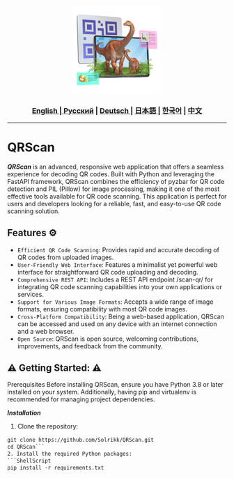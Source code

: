 <div align="center">
  <img src="https://github.com/Solrikk/QRScan/blob/main/assets/pictures/props-ar-app-and-digital-innovation-1.png" width="40%"/>
</div>

<div align="center">
  <h3> <a href="https://github.com/Solrikk/QRScan/blob/main/README.md"> English | <a href="https://github.com/Solrikk/QRScan/blob/main/README_RU.md">Русский</a> | <a href="https://github.com/Solrikk/QRScan/blob/main/README_GE.md"> Deutsch </a> | <a href="https://github.com/Solrikk/QRScan/blob/main/README_JP.md"> 日本語 </a> | <a href="README_KR.md">한국어</a> | <a href="README_CN.md">中文</a> </h3>
</div>

-----------------

# QRScan

**_QRScan_** is an advanced, responsive web application that offers a seamless experience for decoding QR codes. Built with Python and leveraging the FastAPI framework, QRScan combines the efficiency of pyzbar for QR code detection and PIL (Pillow) for image processing, making it one of the most effective tools available for QR code scanning. This application is perfect for users and developers looking for a reliable, fast, and easy-to-use QR code scanning solution.


## Features ⚙️
- `Efficient QR Code Scanning`: Provides rapid and accurate decoding of QR codes from uploaded images.
- `User-Friendly Web Interface`: Features a minimalist yet powerful web interface for straightforward QR code uploading and decoding.
- `Comprehensive REST API`: Includes a REST API endpoint /scan-qr/ for integrating QR code scanning capabilities into your own applications or services.
- `Support for Various Image Formats`: Accepts a wide range of image formats, ensuring compatibility with most QR code images.
- `Cross-Platform Compatibility`: Being a web-based application, QRScan can be accessed and used on any device with an internet connection and a web browser.
- `Open Source`: QRScan is open source, welcoming contributions, improvements, and feedback from the community.

## ⚠️ Getting Started: ⚠️
Prerequisites
Before installing QRScan, ensure you have Python 3.8 or later installed on your system. Additionally, having pip and virtualenv is recommended for managing project dependencies.

_**Installation**_
1. Clone the repository:
```ShellScript
git clone https://github.com/Solrikk/QRScan.git
cd QRScan```
2. Install the required Python packages:
```ShellScript
pip install -r requirements.txt
```
